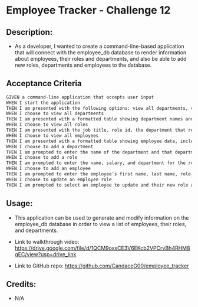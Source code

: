 # Employee Tracker - Challenge 12

## Description:

* As a developer, I wanted to create a command-line-based application that will connect with the employee_db database to render information about employees, their roles and departments, and also be able to add new roles, departments and employees to the database.

## Acceptance Criteria

```md
GIVEN a command-line application that accepts user input
WHEN I start the application
THEN I am presented with the following options: view all departments, view all roles, view all employees, add a department, add a role, add an employee, and update an employee role
WHEN I choose to view all departments
THEN I am presented with a formatted table showing department names and department ids
WHEN I choose to view all roles
THEN I am presented with the job title, role id, the department that role belongs to, and the salary for that role
WHEN I choose to view all employees
THEN I am presented with a formatted table showing employee data, including employee ids, first names, last names, job titles, departments, salaries, and managers that the employees report to
WHEN I choose to add a department
THEN I am prompted to enter the name of the department and that department is added to the database
WHEN I choose to add a role
THEN I am prompted to enter the name, salary, and department for the role and that role is added to the database
WHEN I choose to add an employee
THEN I am prompted to enter the employee’s first name, last name, role, and manager, and that employee is added to the database
WHEN I choose to update an employee role
THEN I am prompted to select an employee to update and their new role and this information is updated in the database 
```

## Usage:

* This application can be used to generate and modify information on the employee_db database in order to view a list of employees, their roles, and departments.

* Link to walkthrough video: https://drive.google.com/file/d/1QCM9oxxCE3V6EKcb2VPCrvBh4RHM8qEC/view?usp=drive_link

* Link to GitHub repo: https://github.com/CandaceG00/employee_tracker

## Credits:

* N/A